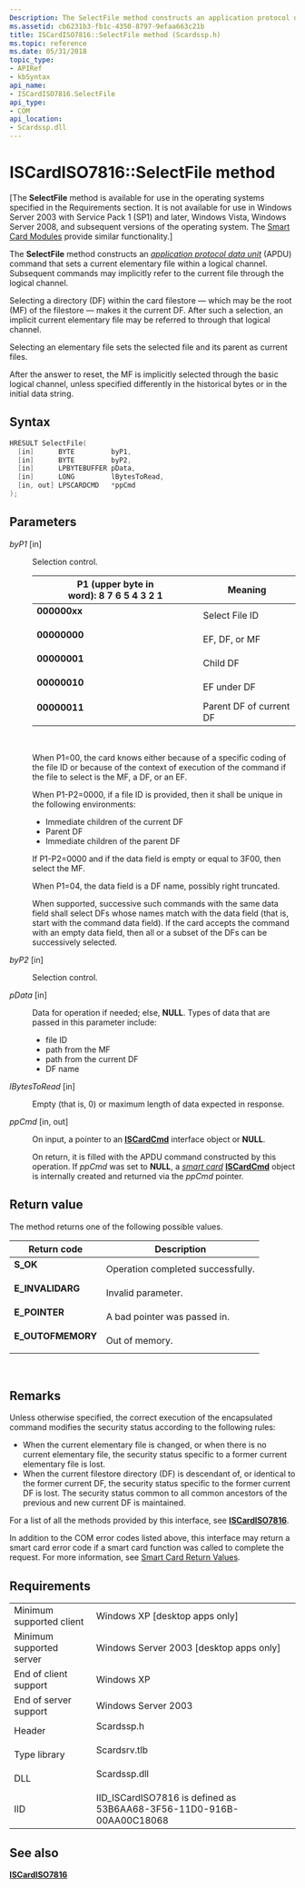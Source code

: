 ```yaml
---
Description: The SelectFile method constructs an application protocol data unit (APDU) command that sets a current elementary file within a logical channel. Subsequent commands may implicitly refer to the current file through the logical channel.
ms.assetid: cb6231b3-fb1c-4350-8797-9efaa663c21b
title: ISCardISO7816::SelectFile method (Scardssp.h)
ms.topic: reference
ms.date: 05/31/2018
topic_type: 
- APIRef
- kbSyntax
api_name: 
- ISCardISO7816.SelectFile
api_type: 
- COM
api_location: 
- Scardssp.dll
---
```


# ISCardISO7816::SelectFile method

\[The **SelectFile** method is available for use in the operating systems specified in the Requirements section. It is not available for use in Windows Server 2003 with Service Pack 1 (SP1) and later, Windows Vista, Windows Server 2008, and subsequent versions of the operating system. The [Smart Card Modules](/previous-versions/windows/desktop/secsmart/smart-card-modules) provide similar functionality.\]

The **SelectFile** method constructs an [*application protocol data unit*](../secgloss/a-gly.md) (APDU) command that sets a current elementary file within a logical channel. Subsequent commands may implicitly refer to the current file through the logical channel.

Selecting a directory (DF) within the card filestore — which may be the root (MF) of the filestore — makes it the current DF. After such a selection, an implicit current elementary file may be referred to through that logical channel.

Selecting an elementary file sets the selected file and its parent as current files.

After the answer to reset, the MF is implicitly selected through the basic logical channel, unless specified differently in the historical bytes or in the initial data string.

## Syntax


```C++
HRESULT SelectFile(
  [in]      BYTE         byP1,
  [in]      BYTE         byP2,
  [in]      LPBYTEBUFFER pData,
  [in]      LONG         lBytesToRead,
  [in, out] LPSCARDCMD   *ppCmd
);
```



## Parameters

<dl> <dt>

*byP1* \[in\]
</dt> <dd>

Selection control.



| P1 (upper byte in word): 8 7 6 5 4 3 2 1                                                                                                                                                            | Meaning                            |
|-----------------------------------------------------------------------------------------------------------------------------------------------------------------------------------------------------|------------------------------------|
| <span id="000000xx"></span><span id="000000XX"></span><dl> <dt>**000000xx**</dt> <dt></dt> </dl> | Select File ID<br/>          |
| <span id="00000000"></span><dl> <dt>**00000000**</dt> <dt></dt> </dl>                            | EF, DF, or MF<br/>           |
| <span id="00000001"></span><dl> <dt>**00000001**</dt> <dt></dt> </dl>                            | Child DF<br/>                |
| <span id="00000010"></span><dl> <dt>**00000010**</dt> <dt></dt> </dl>                            | EF under DF<br/>             |
| <span id="00000011"></span><dl> <dt>**00000011**</dt> <dt></dt> </dl>                            | Parent DF of current DF<br/> |



 

When P1=00, the card knows either because of a specific coding of the file ID or because of the context of execution of the command if the file to select is the MF, a DF, or an EF.

When P1-P2=0000, if a file ID is provided, then it shall be unique in the following environments:

-   Immediate children of the current DF
-   Parent DF
-   Immediate children of the parent DF

If P1-P2=0000 and if the data field is empty or equal to 3F00, then select the MF.

When P1=04, the data field is a DF name, possibly right truncated.

When supported, successive such commands with the same data field shall select DFs whose names match with the data field (that is, start with the command data field). If the card accepts the command with an empty data field, then all or a subset of the DFs can be successively selected.

</dd> <dt>

*byP2* \[in\]
</dt> <dd>

Selection control.

</dd> <dt>

*pData* \[in\]
</dt> <dd>

Data for operation if needed; else, **NULL**. Types of data that are passed in this parameter include:

-   file ID
-   path from the MF
-   path from the current DF
-   DF name

</dd> <dt>

*lBytesToRead* \[in\]
</dt> <dd>

Empty (that is, 0) or maximum length of data expected in response.

</dd> <dt>

*ppCmd* \[in, out\]
</dt> <dd>

On input, a pointer to an [**ISCardCmd**](iscardcmd.md) interface object or **NULL**.

On return, it is filled with the APDU command constructed by this operation. If *ppCmd* was set to **NULL**, a [*smart card*](../secgloss/s-gly.md) [**ISCardCmd**](iscardcmd.md) object is internally created and returned via the *ppCmd* pointer.

</dd> </dl>

## Return value

The method returns one of the following possible values.



| Return code                                                                                   | Description                                  |
|-----------------------------------------------------------------------------------------------|----------------------------------------------|
| <dl> <dt>**S\_OK**</dt> </dl>          | Operation completed successfully.<br/> |
| <dl> <dt>**E\_INVALIDARG**</dt> </dl>  | Invalid parameter.<br/>                |
| <dl> <dt>**E\_POINTER**</dt> </dl>     | A bad pointer was passed in.<br/>      |
| <dl> <dt>**E\_OUTOFMEMORY**</dt> </dl> | Out of memory.<br/>                    |



 

## Remarks

Unless otherwise specified, the correct execution of the encapsulated command modifies the security status according to the following rules:

-   When the current elementary file is changed, or when there is no current elementary file, the security status specific to a former current elementary file is lost.
-   When the current filestore directory (DF) is descendant of, or identical to the former current DF, the security status specific to the former current DF is lost. The security status common to all common ancestors of the previous and new current DF is maintained.

For a list of all the methods provided by this interface, see [**ISCardISO7816**](iscardiso7816.md).

In addition to the COM error codes listed above, this interface may return a smart card error code if a smart card function was called to complete the request. For more information, see [Smart Card Return Values](authentication-return-values.md).

## Requirements



|                                     |                                                                                         |
|-------------------------------------|-----------------------------------------------------------------------------------------|
| Minimum supported client<br/> | Windows XP \[desktop apps only\]<br/>                                             |
| Minimum supported server<br/> | Windows Server 2003 \[desktop apps only\]<br/>                                    |
| End of client support<br/>    | Windows XP<br/>                                                                   |
| End of server support<br/>    | Windows Server 2003<br/>                                                          |
| Header<br/>                   | <dl> <dt>Scardssp.h</dt> </dl>   |
| Type library<br/>             | <dl> <dt>Scardsrv.tlb</dt> </dl> |
| DLL<br/>                      | <dl> <dt>Scardssp.dll</dt> </dl> |
| IID<br/>                      | IID\_ISCardISO7816 is defined as 53B6AA68-3F56-11D0-916B-00AA00C18068<br/>        |



## See also

<dl> <dt>

[**ISCardISO7816**](iscardiso7816.md)
</dt> </dl>

 

 